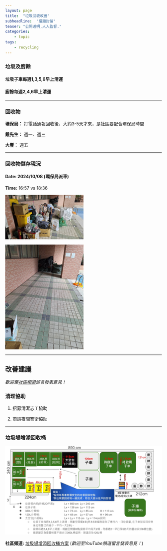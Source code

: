 ```yaml
---
layout: page
title:  "垃圾回收改善"
subheadline:  "議題討論"
teaser: "公開透明,人人監督."
categories:
    - topic
tags:
    - recycling
---
```


### 垃圾及廚餘

#### 垃圾子車每週1,3,5,6早上清運

#### 廚餘每週2,4,6早上清運

---
### 回收物

**環保局：** 打電話通報回收後，大約3-5天才來，是社區要配合環保局時間<br>

**戴先生：** 週一、週三

**大豐：** 週五

---
### 回收物儲存現況

#### Date: 2024/10/08 (環保局派車)
**Time:** 16:57 vs 18:36<br>
<p><img width="50%" height="50%" src="https://github.com/coconutcity30050/community27/raw/gh-pages/assets/place/%E5%9B%9E%E6%94%B6%E7%89%A9%E5%84%B2%E5%AD%98%E8%99%95-2014-10-08-16-57.jpg"></p>
<p><img width="50%" height="50%" src="https://github.com/coconutcity30050/community27/raw/gh-pages/assets/place/%E5%9B%9E%E6%94%B6%E7%89%A9%E5%84%B2%E5%AD%98%E8%99%95-2014-10-08-18-36.jpg"></p>

---
## 改善建議


*歡迎至[社區頻道](https://studio.youtube.com/channel/UCWDGBuGMQvoysG398_kcrhw/content/posts?filter=%5B%5D&sort=%7B%22columnType%22%3A%22date%22%2C%22sortOrder%22%3A%22DESCENDING%22%7D)留言發表意見！* <br>


### 清理協助


1. 招募清潔志工協助

2. 商請夜間警衛協助

---
### 垃圾場增添回收桶

![](https://github.com/coconutcity30050/community27/raw/gh-pages/assets/place/recycle-bin-floorplan.jpg)

**社區頻道:** [垃圾場增添回收桶方案](https://www.youtube.com/post/Ugkx8IZQ87PSm42disckp7Hz3XbJ2l4nQ40G) (*歡迎至YouTube頻道留言發表意見！*) <br>

